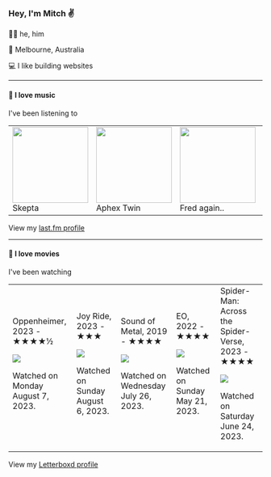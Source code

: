 <article><h3>Hey, I&#x27;m Mitch ✌️</h3><section><p>🙆‍♂️ he, him</p><p>📍 Melbourne, Australia</p><p>💻 I like building websites</p></section><hr/><section><h4>💽 I love music</h4><p>I&#x27;ve been listening to</p><table><tbody><td><img src="https://lastfm.freetls.fastly.net/i/u/174s/1f8aedcf3ceefbb0d71cf7673d7883d0.png" height="150px" alt="" role="presentation"/><br/>Skepta</td><td><img src="https://lastfm.freetls.fastly.net/i/u/174s/6f199a67803148cfb2cf2238b8fda0fb.png" height="150px" alt="" role="presentation"/><br/>Aphex Twin</td><td><img src="https://lastfm.freetls.fastly.net/i/u/174s/b53fb2972136d3b4807ade225392e246.png" height="150px" alt="" role="presentation"/><br/>Fred again..</td><td><img src="https://lastfm.freetls.fastly.net/i/u/174s/b4bacbf53718cac5b13a020a9b7fbcf0.png" height="150px" alt="" role="presentation"/><br/>Low</td><td><img src="https://lastfm.freetls.fastly.net/i/u/174s/696d1b64cd9d44bf85aad10df414e959.png" height="150px" alt="" role="presentation"/><br/>The xx</td></tbody></table><span>View my <a href="https://www.last.fm/user/mylsb">last.fm profile</a></span></section><hr/><section><h4>📼 I love movies</h4><p>I&#x27;ve been watching</p><table><tbody><td>Oppenheimer, 2023 - ★★★★½<br/><span> <p><img src="https://a.ltrbxd.com/resized/film-poster/7/8/4/3/2/8/784328-oppenheimer-0-600-0-900-crop.jpg?v=98efbbd1de"/></p> <p>Watched on Monday August 7, 2023.</p> </span></td><td>Joy Ride, 2023 - ★★★<br/><span> <p><img src="https://a.ltrbxd.com/resized/film-poster/7/7/8/1/1/7/778117-joy-ride-0-600-0-900-crop.jpg?v=9f76a25e25"/></p> <p>Watched on Sunday August 6, 2023.</p> </span></td><td>Sound of Metal, 2019 - ★★★★<br/><span> <p><img src="https://a.ltrbxd.com/resized/film-poster/4/3/2/0/0/4/432004-sound-of-metal-0-600-0-900-crop.jpg?v=289acd955b"/></p> <p>Watched on Wednesday July 26, 2023.</p> </span></td><td>EO, 2022 - ★★★★<br/><span> <p><img src="https://a.ltrbxd.com/resized/film-poster/7/0/3/9/4/3/703943-eo-0-600-0-900-crop.jpg?v=2604737383"/></p> <p>Watched on Sunday May 21, 2023.</p> </span></td><td>Spider-Man: Across the Spider-Verse, 2023 - ★★★★<br/><span> <p><img src="https://a.ltrbxd.com/resized/film-poster/4/9/7/6/3/1/497631-spider-man-across-the-spider-verse-0-600-0-900-crop.jpg?v=f2acbf1b8a"/></p> <p>Watched on Saturday June 24, 2023.</p> </span></td></tbody></table><span>View my <a href="https://letterboxd.com/myslab/">Letterboxd profile</a></span></section></article>